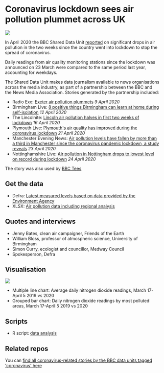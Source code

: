 # Coronavirus lockdown sees air pollution plummet across UK

![](https://ichef.bbci.co.uk/news/624/cpsprodpb/10171/production/_111650956_airpollution-nc.png)

In April 2020 the BBC Shared Data Unit [reported](https://www.bbc.co.uk/news/uk-england-52202974) on significant drops in air pollution in the two weeks since the country went into lockdown to stop the spread of coronavirus.

Daily readings from air quality monitoring stations since the lockdown was announced on 23 March were compared to the same period last year, accounting for weekdays.

The Shared Data Unit makes data journalism available to news organisations across the media industry, as part of a partnership between the BBC and the News Media Association. Stories generated by the partnership included:

* Radio Exe: [Exeter air pollution plummets](https://www.radioexe.co.uk/news-and-features/local-news/exeter-air-pollution-plummets/) *9 April 2020*
* Birmingham Live: [8 positive things Birmingham can learn at home during self-isolation](https://www.birminghammail.co.uk/news/midlands-news/8-positive-things-birmingham-can-17993907) *12 April 2020*
* The Lincolnite: [Lincoln air pollution halves in first two weeks of lockdown](https://thelincolnite.co.uk/2020/04/lincoln-air-pollution-halves-in-first-two-weeks-of-lockdown/) *16 April 2020*
* Plymouth Live: [Plymouth's air quality has improved during the coronavirus lockdown](https://www.plymouthherald.co.uk/news/plymouth-news/plymouths-air-quality-improved-during-4062035) *21 April 2020*
* Manchester Evening News: [Air pollution levels have fallen by more than a third in Manchester since the coronavirus pandemic lockdown, a study reveals](https://www.manchestereveningnews.co.uk/news/greater-manchester-news/air-pollution-fall-mancxhester-lockdown-18141155) *23 April 2020* 
* Nottinghamshire Live: [Air pollution in Nottingham drops to lowest level on record during lockdown](https://www.nottinghampost.com/news/local-news/air-pollution-nottingham-drops-lowest-4074617) *24 April 2020*

The story was also used by [BBC Tees](https://www.bbc.co.uk/news/uk-england-tees-52386582)

## Get the data 

* Defra: [Latest measured levels based on data provided by the Environment Agency](https://uk-air.defra.gov.uk/latest/currentlevels)
* XLSX: [Air pollution data including regional analysis](https://github.com/BBC-Data-Unit/Coronavirus-air-pollution/blob/master/air_pollution_2_weeks_since_lockdown.xlsx)

## Quotes and interviews

* Jenny Bates, clean air campaigner, Friends of the Earth 
* William Bloss, professor of atmospheric science, University of Birmingham
* Simon Curry, ecologist and councillor, Medway Council
* Spokesperson, Defra

## Visualisation

![](https://ichef.bbci.co.uk/news/624/cpsprodpb/C553/production/_111651505_no2-nc.png)

* Multiple line chart: Average daily nitrogen dioxide readings, March 17-April 5 2019 vs 2020
* Grouped bar chart: Daily nitrogen dioxide readings by most polluted areas, March 17-April 5 2019 vs 2020

## Scripts

* R script: [data analysis](https://github.com/BBC-Data-Unit/Coronavirus-air-pollution/blob/master/NO2_data_by_hour_march.R)


## Related repos

You can [find all coronavirus-related stories by the BBC data units tagged 'coronavirus' here](https://github.com/search?q=topic%3Acoronavirus+org%3ABBC-Data-Unit&type=Repositories)

